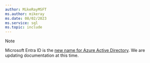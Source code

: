 ```yaml
---
author: MikeRayMSFT
ms.author: mikeray
ms.date: 08/02/2023
ms.service: sql
ms.topic: include
---
```


> [!NOTE]
> Microsoft Entra ID is the [new name for Azure Active Directory](/azure/active-directory/fundamentals/new-name). We are updating documentation at this time.